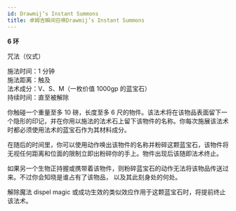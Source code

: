 ```yaml
---
id: Drawmij’s Instant Summons
title: 卓姆吉瞬间召唤Drawmij’s Instant Summons
---
```


**6 环**

咒法（仪式）

施法时间：1 分钟  
施法距离：触及  
法术成分：V、S、M（一枚价值 1000gp 的蓝宝石）  
持续时间：直至被解除

你触碰一个重量至多 10 磅，长度至多 6 尺的物件。该法术将在该物品表面留下一个隐形的印记，并在你用以施法的法术石上留下该物件的名称。你每次施展该法术时都必须使用法术的蓝宝石作为其材料成分。

在随后的时间里，你可以使用动作唤出该物件的名称并粉碎这颗蓝宝石，该物件将无视任何距离和位面的限制立即出粉碎你的手上。物件出现后该随即法术终止。

如果另一个生物正持握或携带着该物件，则粉碎蓝宝石的动作无法将该物品传送过来。不过你会知晓是谁占有了该物品，
以及其此刻身处的何处。

解除魔法
dispel magic 或成功生效的类似效应作用于这颗蓝宝石时，将提前终止该法术。
